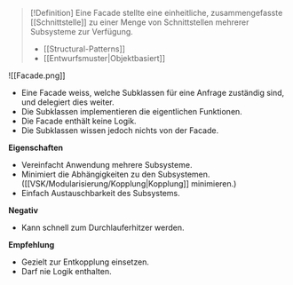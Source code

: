 >[!Definition]
>Eine Facade stellte eine einheitliche, zusammengefasste [[Schnittstelle]] zu einer Menge von Schnittstellen mehrerer Subsysteme zur Verfügung.
>- [[Structural-Patterns]]
>- [[Entwurfsmuster|Objektbasiert]]

![[Facade.png]]
- Eine Facade weiss, welche Subklassen für eine Anfrage zuständig sind, und delegiert dies weiter.
- Die Subklassen implementieren die eigentlichen Funktionen.
- Die Facade enthält keine Logik.
- Die Subklassen wissen jedoch nichts von der Facade.

**Eigenschaften**
- Vereinfacht Anwendung mehrere Subsysteme.
- Minimiert die Abhängigkeiten zu den Subsystemen. ([[VSK/Modularisierung/Kopplung|Kopplung]] minimieren.)
- Einfach Austauschbarkeit des Subsystems.

**Negativ**
- Kann schnell zum Durchlauferhitzer werden.

**Empfehlung**
- Gezielt zur Entkopplung einsetzen.
- Darf nie Logik enthalten.